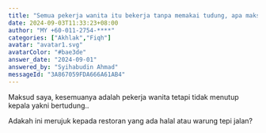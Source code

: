 ```yaml
---
title: "Semua pekerja wanita itu bekerja tanpa memakai tudung, apa maksudnya?"
date: 2024-09-03T11:33:23+08:00
author: "MY +60-011-2754-****"
categories: ["Akhlak","Fiqh"]
avatar: "avatar1.svg"
avatarColor: "#bae3de"
answer_date: "2024-09-01"
answered_by: "Syihabudin Ahmad"
messageId: "3A867059FDA666A61AB4"
---
```


Maksud saya, kesemuanya adalah pekerja wanita tetapi tidak menutup kepala yakni bertudung..

<!--more-->

Adakah ini merujuk kepada restoran yang ada halal atau warung tepi jalan?
